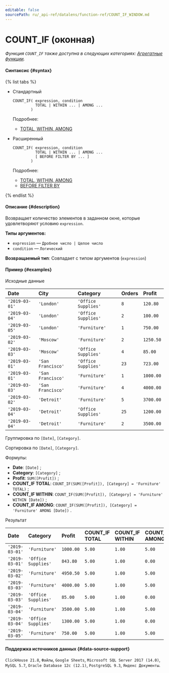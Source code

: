```yaml
---
editable: false
sourcePath: ru/_api-ref/datalens/function-ref/COUNT_IF_WINDOW.md
---
```


# COUNT_IF (оконная)

_Функция `COUNT_IF` также доступна в следующих категориях: [Агрегатные функции](COUNT_IF.md)._

#### Синтаксис {#syntax}

{% list tabs %}

- Стандартный

  ```
  COUNT_IF( expression, condition
            TOTAL | WITHIN ... | AMONG ...
          )
  ```

  Подробнее:
  - [TOTAL, WITHIN, AMONG](window-functions.md#syntax-grouping)

- Расширенный

  ```
  COUNT_IF( expression, condition
            TOTAL | WITHIN ... | AMONG ...
            [ BEFORE FILTER BY ... ]
          )
  ```

  Подробнее:
  - [TOTAL, WITHIN, AMONG](window-functions.md#syntax-grouping)
  - [BEFORE FILTER BY](window-functions.md#syntax-before-filter-by)

{% endlist %}

#### Описание {#description}
Возвращает количество элементов в заданном окне, которые удовлетворяют условию `expression`.

**Типы аргументов:**
- `expression` — `Дробное число | Целое число`
- `condition` — `Логический`


**Возвращаемый тип**: Совпадает с типом аргументов (`expression`)

#### Пример {#examples}




Исходные данные

| **Date**       | **City**          | **Category**        | **Orders**   | **Profit**   |
|:---------------|:------------------|:--------------------|:-------------|:-------------|
| `'2019-03-01'` | `'London'`        | `'Office Supplies'` | `8`          | `120.80`     |
| `'2019-03-04'` | `'London'`        | `'Office Supplies'` | `2`          | `100.00`     |
| `'2019-03-05'` | `'London'`        | `'Furniture'`       | `1`          | `750.00`     |
| `'2019-03-02'` | `'Moscow'`        | `'Furniture'`       | `2`          | `1250.50`    |
| `'2019-03-03'` | `'Moscow'`        | `'Office Supplies'` | `4`          | `85.00`      |
| `'2019-03-01'` | `'San Francisco'` | `'Office Supplies'` | `23`         | `723.00`     |
| `'2019-03-01'` | `'San Francisco'` | `'Furniture'`       | `1`          | `1000.00`    |
| `'2019-03-03'` | `'San Francisco'` | `'Furniture'`       | `4`          | `4000.00`    |
| `'2019-03-02'` | `'Detroit'`       | `'Furniture'`       | `5`          | `3700.00`    |
| `'2019-03-04'` | `'Detroit'`       | `'Office Supplies'` | `25`         | `1200.00`    |
| `'2019-03-04'` | `'Detroit'`       | `'Furniture'`       | `2`          | `3500.00`    |

Группировка по `[Date]`, `[Category]`.

Сортировка по `[Date]`, `[Category]`.

Формулы:

- **Date**: `[Date]` ;
- **Category**: `[Category]` ;
- **Profit**: `SUM([Profit])` ;
- **COUNT_IF TOTAL**: `COUNT_IF(SUM([Profit]), [Category] = 'Furniture' TOTAL)` ;
- **COUNT_IF WITHIN**: `COUNT_IF(SUM([Profit]), [Category] = 'Furniture' WITHIN [Date])` ;
- **COUNT_IF AMONG**: `COUNT_IF(SUM([Profit]), [Category] = 'Furniture' AMONG [Date])` .


Результат

| **Date**       | **Category**        | **Profit**   | **COUNT_IF TOTAL**   | **COUNT_IF WITHIN**   | **COUNT_IF AMONG**   |
|:---------------|:--------------------|:-------------|:---------------------|:----------------------|:---------------------|
| `'2019-03-01'` | `'Furniture'`       | `1000.00`    | `5.00`               | `1.00`                | `5.00`               |
| `'2019-03-01'` | `'Office Supplies'` | `843.80`     | `5.00`               | `1.00`                | `0.00`               |
| `'2019-03-02'` | `'Furniture'`       | `4950.50`    | `5.00`               | `1.00`                | `5.00`               |
| `'2019-03-03'` | `'Furniture'`       | `4000.00`    | `5.00`               | `1.00`                | `5.00`               |
| `'2019-03-03'` | `'Office Supplies'` | `85.00`      | `5.00`               | `1.00`                | `0.00`               |
| `'2019-03-04'` | `'Furniture'`       | `3500.00`    | `5.00`               | `1.00`                | `5.00`               |
| `'2019-03-04'` | `'Office Supplies'` | `1300.00`    | `5.00`               | `1.00`                | `0.00`               |
| `'2019-03-05'` | `'Furniture'`       | `750.00`     | `5.00`               | `1.00`                | `5.00`               |




#### Поддержка источников данных {#data-source-support}

`ClickHouse 21.8`, `Файлы`, `Google Sheets`, `Microsoft SQL Server 2017 (14.0)`, `MySQL 5.7`, `Oracle Database 12c (12.1)`, `PostgreSQL 9.3`, `Яндекс Документы`.
